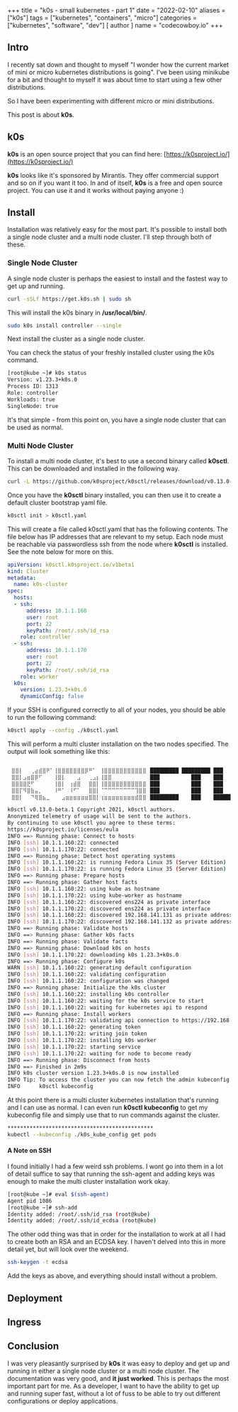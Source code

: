 +++
title = "k0s - small kubernetes - part 1"
date = "2022-02-10"
aliases = ["k0s"]
tags = ["kubernetes", "containers", "micro"]
categories = ["kubernetes", "software", "dev"]
[ author ]
  name = "codecowboy.io"
+++

## Intro
I recently sat down and thought to myself "I wonder how the current market of mini or micro kubernetes distributions is going". I've been using minikube for a bit and thought to myself it was about time to start using a few other distributions.

So I have been experimenting with different micro or mini distributions. 

This post is about **k0s**.

## k0s
**k0s** is an open source project that you can find here: [https://k0sproject.io/](https://k0sproject.io/)

**k0s** looks like it's sponsored by Mirantis. They offer commercial support and so on if you want it too. In and of itself, **k0s** is a free and open source project. You can use it and it works without paying anyone :)

## Install
Installation was relatively easy for the most part. It's possible to install both a single node cluster and a multi node cluster. I'll step through both of these.

### Single Node Cluster
A single node cluster is perhaps the easiest to install and the fastest way to get up and running.

```Bash
curl -sSLf https://get.k0s.sh | sudo sh
```
This will install the k0s binary in **/usr/local/bin/**.

```Bash
sudo k0s install controller --single
```
Next install the cluster as a single node cluster.

You can check the status of your freshly installed cluster using the k0s command.

```Bash
[root@kube ~]# k0s status
Version: v1.23.3+k0s.0
Process ID: 1313
Role: controller
Workloads: true
SingleNode: true
```

It's that simple - from this point on, you have a single node cluster that can be used as normal.



### Multi Node Cluster
To install a multi node cluster, it's best to use a second binary called **k0sctl**. This can be downloaded and installed in the following way.

```Bash
curl -L https://github.com/k0sproject/k0sctl/releases/download/v0.13.0-beta.1/k0sctl-linux-x64 -o k0sctl
```

Once you have the **k0sctl** binary installed, you can then use it to create a default cluster bootstrap yaml file.

```Bash
k0sctl init > k0sctl.yaml
```

This will create a file called k0sctl.yaml that has the following contents. The file below has IP addresses that are relevant to my setup. Each node must be reachable via passwordless ssh from the node where **k0sctl** is installed. See the note below for more on this.

```Yaml
apiVersion: k0sctl.k0sproject.io/v1beta1
kind: Cluster
metadata:
  name: k0s-cluster
spec:
  hosts:
  - ssh:
      address: 10.1.1.160
      user: root
      port: 22
      keyPath: /root/.ssh/id_rsa
    role: controller
  - ssh:
      address: 10.1.1.170
      user: root
      port: 22
      keyPath: /root/.ssh/id_rsa
    role: worker
  k0s:
    version: 1.23.3+k0s.0
    dynamicConfig: false
```

If your SSH is configured correctly to all of your nodes, you should be able to run the following command:

```Bash
k0sctl apply --config ./k0sctl.yaml
```

This will perform a multi cluster installation on the two nodes specified. The output will look something like this:

```Bash

⠀⣿⣿⡇⠀⠀⢀⣴⣾⣿⠟⠁⢸⣿⣿⣿⣿⣿⣿⣿⡿⠛⠁⠀⢸⣿⣿⣿⣿⣿⣿⣿⣿⣿⣿⣿⠀█████████ █████████ ███
⠀⣿⣿⡇⣠⣶⣿⡿⠋⠀⠀⠀⢸⣿⡇⠀⠀⠀⣠⠀⠀⢀⣠⡆⢸⣿⣿⠀⠀⠀⠀⠀⠀⠀⠀⠀⠀███          ███    ███
⠀⣿⣿⣿⣿⣟⠋⠀⠀⠀⠀⠀⢸⣿⡇⠀⢰⣾⣿⠀⠀⣿⣿⡇⢸⣿⣿⣿⣿⣿⣿⣿⣿⣿⣿⣿⠀███          ███    ███
⠀⣿⣿⡏⠻⣿⣷⣤⡀⠀⠀⠀⠸⠛⠁⠀⠸⠋⠁⠀⠀⣿⣿⡇⠈⠉⠉⠉⠉⠉⠉⠉⠉⢹⣿⣿⠀███          ███    ███
⠀⣿⣿⡇⠀⠀⠙⢿⣿⣦⣀⠀⠀⠀⣠⣶⣶⣶⣶⣶⣶⣿⣿⡇⢰⣶⣶⣶⣶⣶⣶⣶⣶⣾⣿⣿⠀█████████    ███    ██████████

k0sctl v0.13.0-beta.1 Copyright 2021, k0sctl authors.
Anonymized telemetry of usage will be sent to the authors.
By continuing to use k0sctl you agree to these terms:
https://k0sproject.io/licenses/eula
INFO ==> Running phase: Connect to hosts
INFO [ssh] 10.1.1.160:22: connected
INFO [ssh] 10.1.1.170:22: connected
INFO ==> Running phase: Detect host operating systems
INFO [ssh] 10.1.1.160:22: is running Fedora Linux 35 (Server Edition)
INFO [ssh] 10.1.1.170:22: is running Fedora Linux 35 (Server Edition)
INFO ==> Running phase: Prepare hosts
INFO ==> Running phase: Gather host facts
INFO [ssh] 10.1.1.160:22: using kube as hostname
INFO [ssh] 10.1.1.170:22: using kube-worker as hostname
INFO [ssh] 10.1.1.160:22: discovered ens224 as private interface
INFO [ssh] 10.1.1.170:22: discovered ens224 as private interface
INFO [ssh] 10.1.1.160:22: discovered 192.168.141.131 as private address
INFO [ssh] 10.1.1.170:22: discovered 192.168.141.132 as private address
INFO ==> Running phase: Validate hosts
INFO ==> Running phase: Gather k0s facts
INFO ==> Running phase: Validate facts
INFO ==> Running phase: Download k0s on hosts
INFO [ssh] 10.1.1.170:22: downloading k0s 1.23.3+k0s.0
INFO ==> Running phase: Configure k0s
WARN [ssh] 10.1.1.160:22: generating default configuration
INFO [ssh] 10.1.1.160:22: validating configuration
INFO [ssh] 10.1.1.160:22: configuration was changed
INFO ==> Running phase: Initialize the k0s cluster
INFO [ssh] 10.1.1.160:22: installing k0s controller
INFO [ssh] 10.1.1.160:22: waiting for the k0s service to start
INFO [ssh] 10.1.1.160:22: waiting for kubernetes api to respond
INFO ==> Running phase: Install workers
INFO [ssh] 10.1.1.170:22: validating api connection to https://192.168.141.131:6443
INFO [ssh] 10.1.1.160:22: generating token
INFO [ssh] 10.1.1.170:22: writing join token
INFO [ssh] 10.1.1.170:22: installing k0s worker
INFO [ssh] 10.1.1.170:22: starting service
INFO [ssh] 10.1.1.170:22: waiting for node to become ready
INFO ==> Running phase: Disconnect from hosts
INFO ==> Finished in 2m9s
INFO k0s cluster version 1.23.3+k0s.0 is now installed
INFO Tip: To access the cluster you can now fetch the admin kubeconfig using:
INFO      k0sctl kubeconfig
```

At this point there is a multi cluster kubernetes installation that's running and I can use as normal.
I can even run **k0sctl kubeconfig** to get my kubeconfig file and simply use that to run commands against the cluster.

```Bash
**********************************************
kubectl --kubeconfig ./k0s_kube_config get pods
```



#### A Note on SSH
I found initially I had a few weird ssh problems. I wont go into them in a lot of detail suffice to say that running the ssh-agent and adding keys was enough to make the multi cluster installation work okay.

```Bash
[root@kube ~]# eval $(ssh-agent)
Agent pid 1086
[root@kube ~]# ssh-add
Identity added: /root/.ssh/id_rsa (root@kube)
Identity added: /root/.ssh/id_ecdsa (root@kube)
```

The other odd thing was that in order for the installation to work at all I had to create both an RSA and an ECDSA key. I haven't delved into this in more detail yet, but will look over the weekend.

```Bash
ssh-keygen -t ecdsa
```

Add the keys as above, and everything should install without a problem.

## Deployment

## Ingress

## Conclusion
I was very pleasantly surprised by **k0s** it was easy to deploy and get up and running in either a single node cluster or a multi node cluster. The documentation was very good, and **it just worked**. This is perhaps the most important part for me. As a developer, I want to have the ability to get up and running super fast, without a lot of fuss to be able to try out different configurations or deploy applications.
